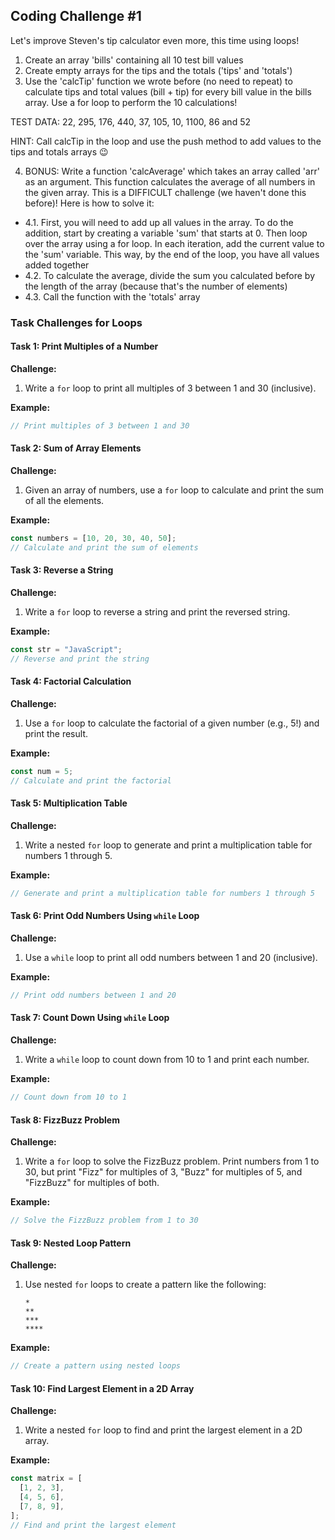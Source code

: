 ## Coding Challenge #1

Let's improve Steven's tip calculator even more, this time using loops!

1. Create an array 'bills' containing all 10 test bill values
2. Create empty arrays for the tips and the totals ('tips' and 'totals')
3. Use the 'calcTip' function we wrote before (no need to repeat) to calculate tips and total values (bill + tip) for every bill value in the bills array. Use a for loop to perform the 10 calculations!

TEST DATA: 22, 295, 176, 440, 37, 105, 10, 1100, 86 and 52

HINT: Call calcTip in the loop and use the push method to add values to the tips and totals arrays 😉

4. BONUS: Write a function 'calcAverage' which takes an array called 'arr' as an argument. This function calculates the average of all numbers in the given array. This is a DIFFICULT challenge (we haven't done this before)! Here is how to solve it:

- 4.1. First, you will need to add up all values in the array. To do the addition, start by creating a variable 'sum' that starts at 0. Then loop over the array using a for loop. In each iteration, add the current value to the 'sum' variable. This way, by the end of the loop, you have all values added together
- 4.2. To calculate the average, divide the sum you calculated before by the length of the array (because that's the number of elements)
- 4.3. Call the function with the 'totals' array

### Task Challenges for Loops

#### Task 1: Print Multiples of a Number

**Challenge:**

1. Write a `for` loop to print all multiples of 3 between 1 and 30 (inclusive).

**Example:**

```javascript
// Print multiples of 3 between 1 and 30
```

#### Task 2: Sum of Array Elements

**Challenge:**

1. Given an array of numbers, use a `for` loop to calculate and print the sum of all the elements.

**Example:**

```javascript
const numbers = [10, 20, 30, 40, 50];
// Calculate and print the sum of elements
```

#### Task 3: Reverse a String

**Challenge:**

1. Write a `for` loop to reverse a string and print the reversed string.

**Example:**

```javascript
const str = "JavaScript";
// Reverse and print the string
```

#### Task 4: Factorial Calculation

**Challenge:**

1. Use a `for` loop to calculate the factorial of a given number (e.g., 5!) and print the result.

**Example:**

```javascript
const num = 5;
// Calculate and print the factorial
```

#### Task 5: Multiplication Table

**Challenge:**

1. Write a nested `for` loop to generate and print a multiplication table for numbers 1 through 5.

**Example:**

```javascript
// Generate and print a multiplication table for numbers 1 through 5
```

#### Task 6: Print Odd Numbers Using `while` Loop

**Challenge:**

1. Use a `while` loop to print all odd numbers between 1 and 20 (inclusive).

**Example:**

```javascript
// Print odd numbers between 1 and 20
```

#### Task 7: Count Down Using `while` Loop

**Challenge:**

1. Write a `while` loop to count down from 10 to 1 and print each number.

**Example:**

```javascript
// Count down from 10 to 1
```

#### Task 8: FizzBuzz Problem

**Challenge:**

1. Write a `for` loop to solve the FizzBuzz problem. Print numbers from 1 to 30, but print "Fizz" for multiples of 3, "Buzz" for multiples of 5, and "FizzBuzz" for multiples of both.

**Example:**

```javascript
// Solve the FizzBuzz problem from 1 to 30
```

#### Task 9: Nested Loop Pattern

**Challenge:**

1. Use nested `for` loops to create a pattern like the following:
   ```
   *
   **
   ***
   ****
   ```

**Example:**

```javascript
// Create a pattern using nested loops
```

#### Task 10: Find Largest Element in a 2D Array

**Challenge:**

1. Write a nested `for` loop to find and print the largest element in a 2D array.

**Example:**

```javascript
const matrix = [
  [1, 2, 3],
  [4, 5, 6],
  [7, 8, 9],
];
// Find and print the largest element
```
